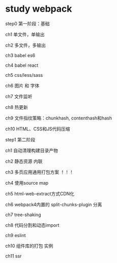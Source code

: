 # study webpack

step0 第一阶段：基础

  ch1 单文件，单输出

  ch2 多文件，多输出

  ch3 babel es6

  ch4 babel react

  ch5 css/less/sass

  ch6 图片 和 字体

  ch7 文件监听

  ch8 热更新

  ch9 文件指纹策略：chunkhash, contenthash和hash

  ch10 HTML、CSS和JS代码压缩

step1 第二阶段

  ch1 自动清理构建目录产物

  ch2 静态资源 内联

  ch3 多页应用通用打包方案 ！！！

  ch4 使用source map

  ch5 html-web-extract方式CDN化

  ch6 webpack4内置的 split-chunks-plugin 分离

  ch7 tree-shaking

  ch8 代码分割和动态import

  ch9 eslint

  ch10 组件库的打包 实例

  ch11 ssr
